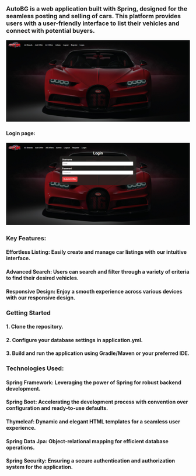 ### AutoBG is a web application built with Spring, designed for the seamless posting and selling of cars. This platform provides users with a user-friendly interface to list their vehicles and connect with potential buyers.

![AutoBG Screenshot](/src/main/resources/static/images/app-index.png)

#### Login page:

![AutoBG Screenshot](/src/main/resources/static/images/app-login.png)

### Key Features:

#### Effortless Listing: Easily create and manage car listings with our intuitive interface.

#### Advanced Search: Users can search and filter through a variety of criteria to find their desired vehicles.

#### Responsive Design: Enjoy a smooth experience across various devices with our responsive design.

### Getting Started

#### 1. Clone the repository.

#### 2. Configure your database settings in application.yml.

#### 3. Build and run the application using Gradle/Maven or your preferred IDE.

### Technologies Used:

#### Spring Framework: Leveraging the power of Spring for robust backend development.

#### Spring Boot: Accelerating the development process with convention over configuration and ready-to-use defaults.

#### Thymeleaf: Dynamic and elegant HTML templates for a seamless user experience.

#### Spring Data Jpa: Object-relational mapping for efficient database operations.

#### Spring Security: Ensuring a secure authentication and authorization system for the application.
